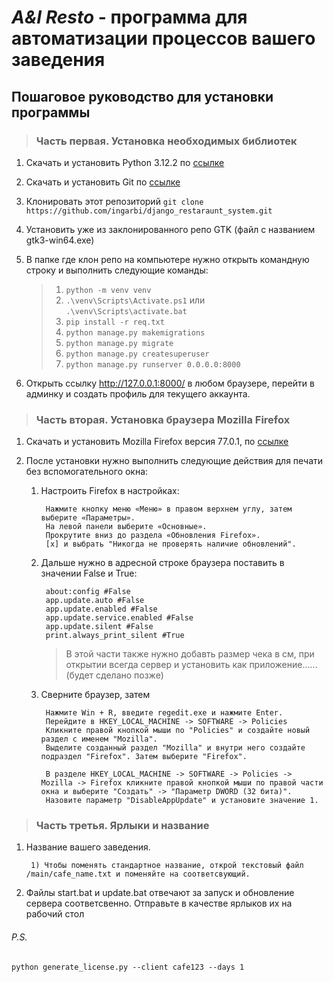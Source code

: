 # ***A&I Resto*** - программа для автоматизации процессов вашего заведения

## Пошаговое руководство для установки программы

> ### Часть первая. Установка необходимых библиотек


1) Скачать и установить Python 3.12.2 по
    [ссылке](https://www.python.org/ftp/python/3.12.2/python-3.12.2-amd64.exe)

2) Скачать и установить Git по
    [ссылке](https://github.com/git-for-windows/git/releases/download/v2.50.0.windows.1/Git-2.50.0-64-bit.exe)

3) Клонировать этот репозиторий
    `git clone https://github.com/ingarbi/django_restaraunt_system.git` 

4) Установить уже из заклонированного репо GTK (файл с названием gtk3-win64.exe)

5) В папке где клон репо на компьютере нужно открыть командную строку и выполнить следующие команды:
     > 1. `python -m venv venv`
     > 2. `.\venv\Scripts\Activate.ps1` или `.\venv\Scripts\activate.bat`
     > 3. `pip install -r req.txt` 
     > 4. `python manage.py makemigrations` 
     > 5. `python manage.py migrate` 
     > 6. `python manage.py createsuperuser` 
     > 7. `python manage.py runserver 0.0.0.0:8000` 

6) Открыть ссылку http://127.0.0.1:8000/ в любом браузере, перейти в админку и создать профиль для текущего аккаунта.

>### Часть вторая. Установка браузера Mozilla Firefox

1) Скачать и установить Mozilla Firefox версия 77.0.1, по  [ссылке](https://ftp.mozilla.org/pub/firefox/releases/77.0/win64/ru/Firefox%20Setup%2077.0.exe)

2) После установки нужно выполнить следующие действия для печати без вспомогательного окна:

    1) Настроить Firefox в настройках:
        
            Нажмите кнопку меню «Меню» в правом верхнем углу, затем выберите «Параметры».
            На левой панели выберите «Основные».
            Прокрутите вниз до раздела «Обновления Firefox».
            [x] и выбрать "Никогда не проверять наличие обновлений".
     
    2) Дальше нужно в адресной строке браузера поставить в значении False и True:<br>

            about:config #False
            app.update.auto #False
            app.update.enabled #False
            app.update.service.e­nabled #False
            app.update.silent #False
            print.always_print_silent #True
            
        > В этой части также нужно добавть размер чека в см, при открытии всегда сервер и установить как приложение......(будет сделано позже)

    3) Сверните браузер, затем

            Нажмите Win + R, введите regedit.exe и нажмите Enter.
            Перейдите в HKEY_LOCAL_MACHINE -> SOFTWARE -> Policies
            Кликните правой кнопкой мыши по "Policies" и создайте новый раздел с именем "Mozilla".
            Выделите созданный раздел "Mozilla" и внутри него создайте подраздел "Firefox". Затем выберите "Firefox".

            В разделе HKEY_LOCAL_MACHINE -> SOFTWARE -> Policies -> Mozilla -> Firefox кликните правой кнопкой мыши по правой части окна и выберите "Создать" -> "Параметр DWORD (32 бита)". 
            Назовите параметр "DisableAppUpdate" и установите значение 1.
    

> ### Часть третья. Ярлыки и название

1) Название вашего заведения.

        1) Чтобы поменять стандартное название, открой текстовый файл /main/cafe_name.txt и поменяйте на соответсвующий.

2) Файлы start.bat и update.bat отвечают за запуск и обновление сервера соответсвенно. Отправьте в качестве ярлыков их на рабочий стол

###### P.S.
    python generate_license.py --client cafe123 --days 1